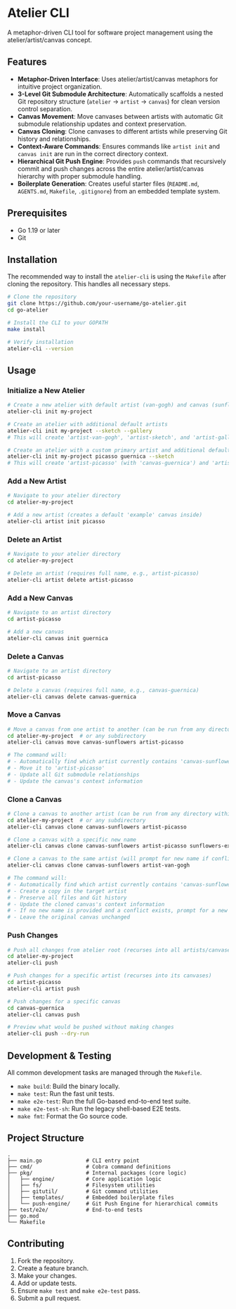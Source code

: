 # Atelier CLI

A metaphor-driven CLI tool for software project management using the atelier/artist/canvas concept.

## Features

- **Metaphor-Driven Interface**: Uses atelier/artist/canvas metaphors for intuitive project organization.
- **3-Level Git Submodule Architecture**: Automatically scaffolds a nested Git repository structure (`atelier` -> `artist` -> `canvas`) for clean version control separation.
- **Canvas Movement**: Move canvases between artists with automatic Git submodule relationship updates and context preservation.
- **Canvas Cloning**: Clone canvases to different artists while preserving Git history and relationships.
- **Context-Aware Commands**: Ensures commands like `artist init` and `canvas init` are run in the correct directory context.
- **Hierarchical Git Push Engine**: Provides `push` commands that recursively commit and push changes across the entire atelier/artist/canvas hierarchy with proper submodule handling.
- **Boilerplate Generation**: Creates useful starter files (`README.md`, `AGENTS.md`, `Makefile`, `.gitignore`) from an embedded template system.

## Prerequisites

- Go 1.19 or later
- Git

## Installation

The recommended way to install the `atelier-cli` is using the `Makefile` after cloning the repository. This handles all necessary steps.

```bash
# Clone the repository
git clone https://github.com/your-username/go-atelier.git
cd go-atelier

# Install the CLI to your GOPATH
make install

# Verify installation
atelier-cli --version
```

## Usage

### Initialize a New Atelier

```bash
# Create a new atelier with default artist (van-gogh) and canvas (sunflowers)
atelier-cli init my-project

# Create an atelier with additional default artists
atelier-cli init my-project --sketch --gallery
# This will create 'artist-van-gogh', 'artist-sketch', and 'artist-gallery'

# Create an atelier with a custom primary artist and additional default artists
atelier-cli init my-project picasso guernica --sketch
# This will create 'artist-picasso' (with 'canvas-guernica') and 'artist-sketch' (with 'canvas-example')
```

### Add a New Artist

```bash
# Navigate to your atelier directory
cd atelier-my-project

# Add a new artist (creates a default 'example' canvas inside)
atelier-cli artist init picasso
```

### Delete an Artist

```bash
# Navigate to your atelier directory
cd atelier-my-project

# Delete an artist (requires full name, e.g., artist-picasso)
atelier-cli artist delete artist-picasso
```

### Add a New Canvas

```bash
# Navigate to an artist directory
cd artist-picasso

# Add a new canvas
atelier-cli canvas init guernica
```

### Delete a Canvas

```bash
# Navigate to an artist directory
cd artist-picasso

# Delete a canvas (requires full name, e.g., canvas-guernica)
atelier-cli canvas delete canvas-guernica
```

### Move a Canvas

```bash
# Move a canvas from one artist to another (can be run from any directory within the atelier)
cd atelier-my-project  # or any subdirectory
atelier-cli canvas move canvas-sunflowers artist-picasso

# The command will:
# - Automatically find which artist currently contains 'canvas-sunflowers'
# - Move it to 'artist-picasso'
# - Update all Git submodule relationships
# - Update the canvas's context information
```

### Clone a Canvas

```bash
# Clone a canvas to another artist (can be run from any directory within the atelier)
cd atelier-my-project  # or any subdirectory
atelier-cli canvas clone canvas-sunflowers artist-picasso

# Clone a canvas with a specific new name
atelier-cli canvas clone canvas-sunflowers artist-picasso sunflowers-experiment

# Clone a canvas to the same artist (will prompt for new name if conflict exists)
atelier-cli canvas clone canvas-sunflowers artist-van-gogh

# The command will:
# - Automatically find which artist currently contains 'canvas-sunflowers'
# - Create a copy in the target artist
# - Preserve all files and Git history
# - Update the cloned canvas's context information
# - If no new name is provided and a conflict exists, prompt for a new name
# - Leave the original canvas unchanged
```

### Push Changes

```bash
# Push all changes from atelier root (recurses into all artists/canvases)
cd atelier-my-project
atelier-cli push

# Push changes for a specific artist (recurses into its canvases)
cd artist-picasso
atelier-cli artist push

# Push changes for a specific canvas
cd canvas-guernica
atelier-cli canvas push

# Preview what would be pushed without making changes
atelier-cli push --dry-run
```

## Development & Testing

All common development tasks are managed through the `Makefile`.

- `make build`: Build the binary locally.
- `make test`: Run the fast unit tests.
- `make e2e-test`: Run the full Go-based end-to-end test suite.
- `make e2e-test-sh`: Run the legacy shell-based E2E tests.
- `make fmt`: Format the Go source code.

## Project Structure

```
.
├── main.go              # CLI entry point
├── cmd/                 # Cobra command definitions
├── pkg/                 # Internal packages (core logic)
│   ├── engine/          # Core application logic
│   ├── fs/              # Filesystem utilities
│   ├── gitutil/         # Git command utilities
│   ├── templates/       # Embedded boilerplate files
│   └── push-engine/     # Git Push Engine for hierarchical commits
├── test/e2e/            # End-to-end tests
├── go.mod
└── Makefile
```

## Contributing

1. Fork the repository.
2. Create a feature branch.
3. Make your changes.
4. Add or update tests.
5. Ensure `make test` and `make e2e-test` pass.
6. Submit a pull request.
